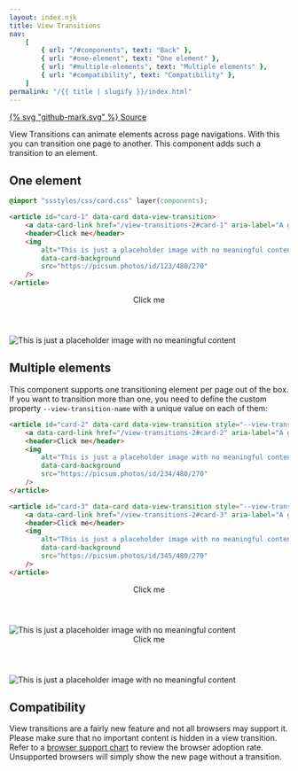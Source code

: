 ```yaml
---
layout: index.njk
title: View Transitions
nav:
    [
        { url: "/#components", text: "Back" },
        { url: "#one-element", text: "One element" },
        { url: "#multiple-elements", text: "Multiple elements" },
        { url: "#compatibility", text: "Compatibility" },
    ]
permalink: "/{{ title | slugify }}/index.html"
---
```


<script type="speculationrules">
{
  "prerender": [
    {
      "source": "list",
      "urls": ["/view-transitions-2", "/view-transitions-3", "/view-transitions-4"]
    }
  ]
}
</script>

<a href="https://github.com/iamschulz/ssstyles/blob/main/css/viewtransitions.css" data-button>{% svg "github-mark.svg" %} Source</a>

View Transitions can animate elements across page navigations. With this you can transition one page to another. This component adds such a transition to an element.

## One element

```css
@import "ssstyles/css/card.css" layer(components);
```

```html
<article id="card-1" data-card data-view-transition>
	<a data-card-link href="/view-transitions-2#card-1" aria-label="A generic card"></a>
	<header>Click me</header>
	<img
		alt="This is just a placeholder image with no meaningful content"
		data-card-background
		src="https://picsum.photos/id/123/480/270"
	/>
</article>
```

<article id="card-1" data-card data-view-transition>
    <a data-card-link href="/view-transitions-2#card-1" aria-label="A generic card"></a>
    <header>Click me</header>
    <img alt="This is just a placeholder image with no meaningful content" data-card-background src="https://picsum.photos/id/123/480/270">
</article>

## Multiple elements

This component supports one transitioning element per page out of the box. If you want to transition more than one, you need to define the custom property `--view-transition-name` with a unique value on each of them:

```html
<article id="card-2" data-card data-view-transition style="--view-transition-name: card-2">
	<a data-card-link href="/view-transitions-2#card-2" aria-label="A generic card"></a>
	<header>Click me</header>
	<img
		alt="This is just a placeholder image with no meaningful content"
		data-card-background
		src="https://picsum.photos/id/234/480/270"
	/>
</article>

<article id="card-3" data-card data-view-transition style="--view-transition-name: card-3">
	<a data-card-link href="/view-transitions-2#card-3" aria-label="A generic card"></a>
	<header>Click me</header>
	<img
		alt="This is just a placeholder image with no meaningful content"
		data-card-background
		src="https://picsum.photos/id/345/480/270"
	/>
</article>
```

<div data-group>
<article id="card-2" data-card data-view-transition style="--view-transition-name: card-2">
    <a data-card-link href="/view-transitions-3#card-2" aria-label="A generic card"></a>
    <header>Click me</header>
    <img alt="This is just a placeholder image with no meaningful content" data-card-background src="https://picsum.photos/id/234/240/135">
</article>

<article id="card-3" data-card data-view-transition style="--view-transition-name: card-3">
    <a data-card-link href="/view-transitions-4#card-3" aria-label="A generic card"></a>
    <header>Click me</header>
    <img alt="This is just a placeholder image with no meaningful content" data-card-background src="https://picsum.photos/id/345/240/135">
</article>
</div>

## Compatibility

View transitions are a fairly new feature and not all browsers may support it. Please make sure that no important content is hidden in a view transition. Refer to a [browser support chart](https://developer.mozilla.org/en-US/docs/Web/CSS/@view-transition#browser_compatibility) to review the browser adoption rate. Unsupported browsers will simply show the new page without a transition.
